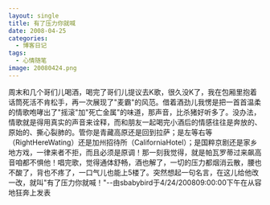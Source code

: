 ```yaml
---
layout: single
title: 有了压力你就喊
date: 2008-04-25
categories:
  - 博客日记
tags:
  - 心情随笔
image: 20080424.png
---
```


周末和几个哥们儿喝酒，喝完了哥们儿提议去K歌，很久没K了，我在包厢里抱着话筒死活不肯松手，再一次展现了\"麦霸\"的风范。借着酒劲儿我愣是把一首首温柔的情歌咆哮出了\"摇滚\"加\"死亡金属\"的味道，那声音，比杀猪好听多了。没办法，情歌就是得用真实的声音来诠释，而和朋友一起喝完小酒后的情感往往是奔放的、原始的、撕心裂肺的。管你是青藏高原还是回到拉萨；是左等右等（RightHereWating）还是加州招待所（CaliforniaHotel）；是国粹京剧还是家乡地方戏，一律来者不拒，而且必须是原调！那一刻我觉得，就是帕瓦罗蒂过来飙高音咱都不惧他！唱完歌，觉得通体舒畅，酒也解了，一切的压力都烟消云散，腰也不酸了，背也不疼了，一口气儿也能上5楼了。突然想起一句名言，在这儿给他改一改，就叫\"有了压力你就喊！\"--由sbabybird于4/24/200809&#58;00&#58;00下午在从容地狂奔上发表
